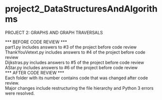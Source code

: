 # project2_DataStructuresAndAlgorithms
PROJECT 2: GRAPHS AND GRAPH TRAVERSALS    

*** BEFORE CODE REVIEW ***  
part1.py includes answers to #3 of the project before code review   
ThankYouVetext.py includes answers to #4 of the project before code review   
Dijkstras.py includes answers to #5 of the project before code review   
AStar.py includes answers to #6 of the project before code review   
*** AFTER CODE REVIEW ***   
Each folder with its number contains code that was changed after code review.   
Major changes include restructuring the file hierarchy and Python 3 errors were resolved.
